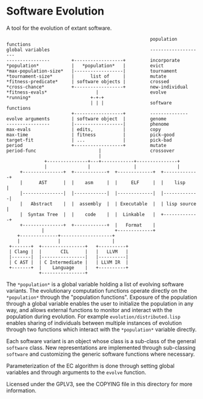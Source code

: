 Software Evolution
==================

A tool for the evolution of extant software.

                                                         population functions
    global variables                                     --------------------
    ----------------        +------------------+         incorporate
    *population*            |   *population*   |         evict
    *max-population-size*   |------------------|         tournament
    *tournament-size*       |      list of     |         mutate
    *fitness-predicate*     | software objects |         crossed
    *cross-chance*          +------------------+         new-individual
    *fitness-evals*                  |                   evolve
    *running*                      +-+-+
                                   | | |                 software functions
                            +------------------+         --------------
    evolve arguments        | software object  |         genome
    ----------------        |------------------|         phenome
    max-evals               | edits,           |         copy
    max-time                | fitness          |         pick-good
    target-fit              | ...              |         pick-bad
    period                  +------------------+         mutate
    period-func                       |                  crossover
                                      |
                  +---------------+---+------------+---------------+
                  |               |                |               |
         +---------------+  +------------+  +-------------+  +-------------+
         |      AST      |  |    asm     |  |     ELF     |  |    lisp     |
         |---------------|  |------------|  |-------------|  |-------------|
         |   Abstract    |  |  assembly  |  | Executable  |  | lisp source |
         |  Syntax Tree  |  |    code    |  |  Linkable   |  +-------------+
         +---------------+  +------------+  |   Format    |
                 |                          +-------------+
        +--------------+-------------------+
        |              |                   |
     +-------+  +----------------+   +----------+
     | Clang |  |       CIL      |   |   LLVM   |
     |-------|  |----------------|   |----------|
     | C AST |  | C Intermediate |   | LLVM IR  |
     +-------+  |    Language    |   +----------+
                +----------------+

The `*population*` is a global variable holding a list of evolving
software variants.  The evolutionary computation functions operate
directly on the `*population*` through the "population functions".
Exposure of the population through a global variable enables the user
to initialize the population in any way, and allows external functions
to monitor and interact with the population during evolution.  For
example `evolution/distributed.lisp` enables sharing of individuals
between multiple instances of evolution through two functions which
interact with the `*population*` variable directly.

Each software variant is an object whose class is a sub-class of the
general `software` class.  New representations are implemented through
sub-classing `software` and customizing the generic software functions
where necessary.

Parameterization of the EC algorithm is done through setting global
variables and through arguments to the `evolve` function.

Licensed under the GPLV3, see the COPYING file in this directory for
more information.
